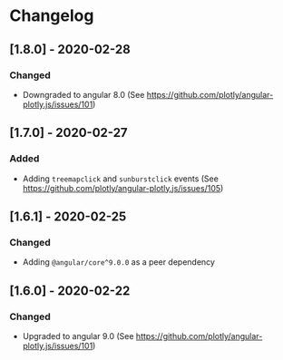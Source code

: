 # Changelog

## [1.8.0] - 2020-02-28
### Changed
- Downgraded to angular 8.0 (See https://github.com/plotly/angular-plotly.js/issues/101)

## [1.7.0] - 2020-02-27
### Added
- Adding `treemapclick` and `sunburstclick` events (See https://github.com/plotly/angular-plotly.js/issues/105)

## [1.6.1] - 2020-02-25
### Changed
- Adding `@angular/core^9.0.0` as a peer dependency

## [1.6.0] - 2020-02-22
### Changed
- Upgraded to angular 9.0 (See https://github.com/plotly/angular-plotly.js/issues/101)